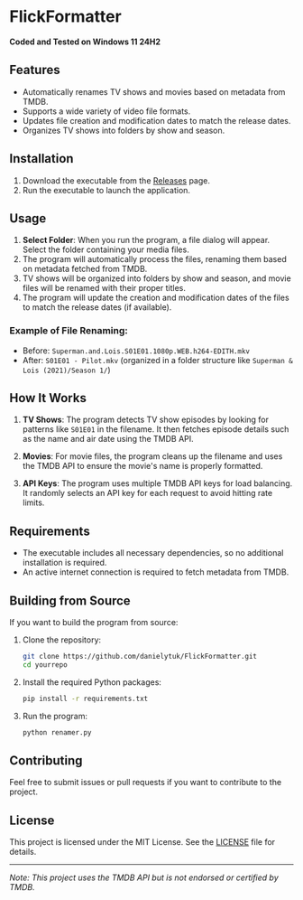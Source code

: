 # FlickFormatter

**Coded and Tested on Windows 11 24H2**

## Features
- Automatically renames TV shows and movies based on metadata from TMDB.
- Supports a wide variety of video file formats.
- Updates file creation and modification dates to match the release dates.
- Organizes TV shows into folders by show and season.

## Installation

1. Download the executable from the [Releases](https://github.com/danielytuk/FlickFormatter/releases) page.
2. Run the executable to launch the application.

## Usage

1. **Select Folder**: When you run the program, a file dialog will appear. Select the folder containing your media files.
2. The program will automatically process the files, renaming them based on metadata fetched from TMDB.
3. TV shows will be organized into folders by show and season, and movie files will be renamed with their proper titles.
4. The program will update the creation and modification dates of the files to match the release dates (if available).

### Example of File Renaming:

- Before: `Superman.and.Lois.S01E01.1080p.WEB.h264-EDITH.mkv`
- After: `S01E01 - Pilot.mkv` (organized in a folder structure like `Superman & Lois (2021)/Season 1/`)

## How It Works

1. **TV Shows**: The program detects TV show episodes by looking for patterns like `S01E01` in the filename. It then fetches episode details such as the name and air date using the TMDB API.
   
2. **Movies**: For movie files, the program cleans up the filename and uses the TMDB API to ensure the movie's name is properly formatted.

3. **API Keys**: The program uses multiple TMDB API keys for load balancing. It randomly selects an API key for each request to avoid hitting rate limits.

## Requirements

- The executable includes all necessary dependencies, so no additional installation is required.
- An active internet connection is required to fetch metadata from TMDB.

## Building from Source

If you want to build the program from source:

1. Clone the repository:
   ```bash
   git clone https://github.com/danielytuk/FlickFormatter.git
   cd yourrepo
   ```
2. Install the required Python packages:
   ```bash
   pip install -r requirements.txt
   ```
3. Run the program:
   ```bash
   python renamer.py
   ```

## Contributing

Feel free to submit issues or pull requests if you want to contribute to the project.

## License

This project is licensed under the MIT License. See the [LICENSE](LICENSE) file for details.

---

*Note: This project uses the TMDB API but is not endorsed or certified by TMDB.*
